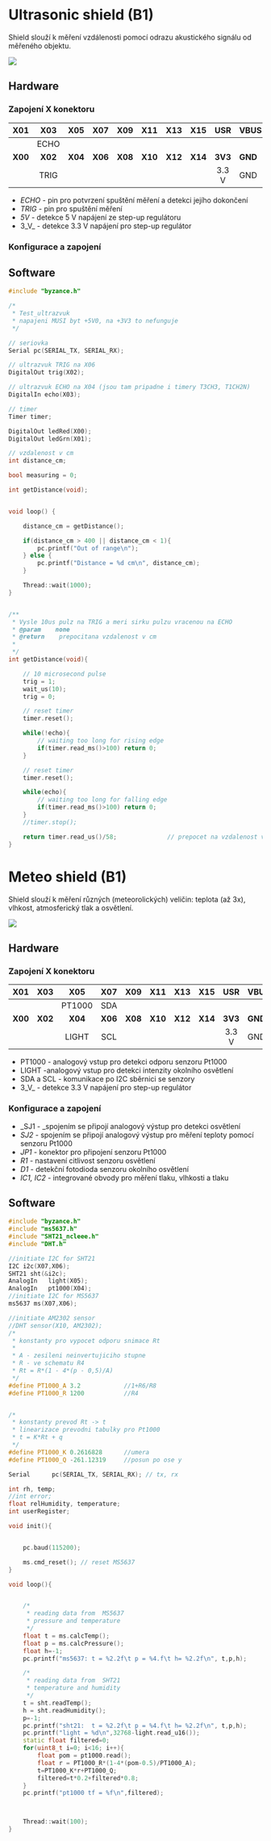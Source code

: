 
# Ultrasonic shield \(B1\)

Shield slouží k měření vzdálenosti pomocí odrazu akustického signálu od měřeného objektu.

![](/assets/shield_ultrasonic_b1.png)

## Hardware

### Zapojení X konektoru

| **X01** | **X03** | **X05** | **X07** | **X09** | **X11** | **X13** | **X15** | **USR** | **VBUS** |
| :---: | :---: | :---: | :---: | :---: | :---: | :---: | :---: | :---: | :--- |
|  | ECHO |  |  |  |  |  |  |  |  |
| **X00** | **X02** | **X04** | **X06** | **X08** | **X10** | **X12** | **X14** | **3V3** | **GND** |
|  | TRIG |  |  |  |  |  |  | 3.3 V | GND |

* _ECHO_ - pin pro potvrzení spuštění měření a detekci jejího dokončení
* _TRIG_ - pin pro spuštění měření
* _5V_ - detekce 5 V napájení ze step-up regulátoru
* 3_V_ - detekce 3.3 V napájení pro step-up regulátor

### Konfigurace a zapojení

## Software

```cpp
#include "byzance.h"

/*
 * Test_ultrazvuk
 * napajeni MUSI byt +5V0, na +3V3 to nefunguje
 */

// seriovka
Serial pc(SERIAL_TX, SERIAL_RX);

// ultrazvuk TRIG na X06
DigitalOut trig(X02);

// ultrazvuk ECHO na X04 (jsou tam pripadne i timery T3CH3, T1CH2N)
DigitalIn echo(X03);

// timer
Timer timer;

DigitalOut ledRed(X00);
DigitalOut ledGrn(X01);

// vzdalenost v cm
int distance_cm;

bool measuring = 0;

int getDistance(void);


void loop() {

    distance_cm = getDistance();

    if(distance_cm > 400 || distance_cm < 1){
        pc.printf("Out of range\n");
    } else {
        pc.printf("Distance = %d cm\n", distance_cm);
    }

    Thread::wait(1000);
}


/**
 * Vysle 10us pulz na TRIG a meri sirku pulzu vracenou na ECHO
 * @param    none
 * @return    prepocitana vzdalenost v cm
 *
 */
int getDistance(void){

    // 10 microsecond pulse
    trig = 1;
    wait_us(10);
    trig = 0;

    // reset timer
    timer.reset();

    while(!echo){
        // waiting too long for rising edge
        if(timer.read_ms()>100) return 0;
    }

    // reset timer
    timer.reset();

    while(echo){
        // waiting too long for falling edge
        if(timer.read_ms()>100) return 0;
    }
    //timer.stop();

    return timer.read_us()/58;              // prepocet na vzdalenost v cm
}
```

# Meteo shield \(B1\)

Shield slouží k měření různých \(meteorolických\) veličin: teplota \(až 3x\), vlhkost, atmosferický tlak a osvětlení.

![](/assets/shield_meteo_b1.png)

## Hardware

### Zapojení X konektoru

| **X01** | **X03** | **X05** | **X07** | **X09** | **X11** | **X13** | **X15** | **USR** | **VBUS** |
| :---: | :---: | :---: | :---: | :---: | :---: | :---: | :---: | :---: | :--- |
|  |  | PT1000 | SDA |  |  |  |  |  |  |
| **X00** | **X02** | **X04** | **X06** | **X08** | **X10** | **X12** | **X14** | **3V3** | **GND** |
|  |  | LIGHT | SCL |  |  |  |  | 3.3 V | GND |

* PT1000 - analogový vstup pro detekci odporu senzoru Pt1000
* LIGHT -analogový vstup pro detekci intenzity okolního osvětlení
* SDA a SCL - komunikace po I2C sběrnici se senzory
* 3_V_ - detekce 3.3 V napájení pro step-up regulátor

### Konfigurace a zapojení

* _SJ1 - _spojením se připojí analogový výstup pro detekci osvětlení
* _SJ2 -_ spojením se připojí analogový výstup pro měření teploty pomocí senzoru Pt1000
* _JP1 -_ konektor pro připojení senzoru Pt1000
* _R1_ - nastavení citlivost senzoru osvětlení
* _D1_ - detekční fotodioda senzoru okolního osvětlení
* _IC1, IC2_ - integrované obvody pro měření tlaku, vlhkosti a tlaku

## Software

```cpp
#include "byzance.h"
#include "ms5637.h"
#include "SHT21_ncleee.h"
#include "DHT.h"

//initiate I2C for SHT21
I2C i2c(X07,X06);
SHT21 sht(&i2c);
AnalogIn   light(X05);
AnalogIn   pt1000(X04);
//initiate I2C for MS5637
ms5637 ms(X07,X06);

//initiate AM2302 sensor
//DHT sensor(X10, AM2302);
/*
 * konstanty pro vypocet odporu snimace Rt
 *
 * A - zesileni neinvertujiciho stupne
 * R - ve schematu R4
 * Rt = R*(1 - 4*(p - 0,5)/A)
 */
#define PT1000_A 3.2			//1+R6/R8
#define PT1000_R 1200			//R4


/*
 * konstanty prevod Rt -> t
 * linearizace prevodni tabulky pro Pt1000
 * t = K*Rt + q
 */
#define PT1000_K 0.2616828		//umera
#define PT1000_Q -261.12319		//posun po ose y

Serial		pc(SERIAL_TX, SERIAL_RX); // tx, rx

int rh, temp;
//int error;
float relHumidity, temperature;
int userRegister;

void init(){


	pc.baud(115200);

	ms.cmd_reset();	// reset MS5637
}

void loop(){


	/*
	 * reading data from  MS5637
	 * pressure and temperature
	 */
	float t = ms.calcTemp();
	float p = ms.calcPressure();
	float h=-1;
	pc.printf("ms5637: t = %2.2f\t p = %4.f\t h= %2.2f\n", t,p,h);

	/*
	 * reading data from  SHT21
	 * temperature and humidity
	 */
    t = sht.readTemp();
    h = sht.readHumidity();
    p=-1;
    pc.printf("sht21:  t = %2.2f\t p = %4.f\t h= %2.2f\n", t,p,h);
    pc.printf("light = %d\n",32768-light.read_u16());
    static float filtered=0;
    for(uint8_t i=0; i<16; i++){
		float pom = pt1000.read();
		float r = PT1000_R*(1-4*(pom-0.5)/PT1000_A);
		t=PT1000_K*r+PT1000_Q;
		filtered=t*0.2+filtered*0.8;
    }
    pc.printf("pt1000 tf = %f\n",filtered);



    Thread::wait(100);
}
```





